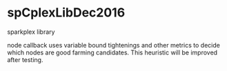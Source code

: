 # spCplexLibDec2016
sparkplex library 

node callback uses variable bound tightenings and other metrics to decide which nodes are good farming candidates.
This heuristic will be improved after testing.

